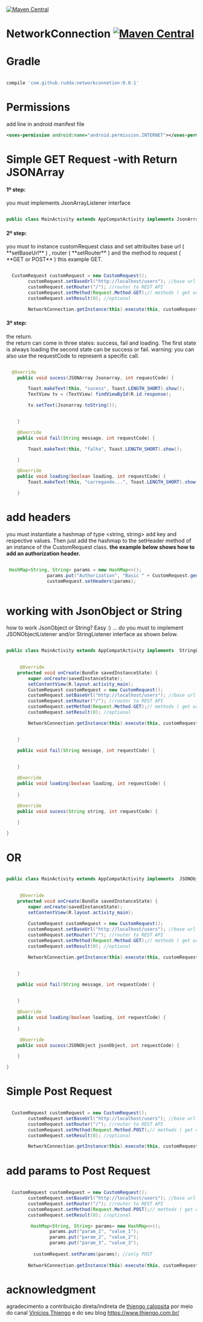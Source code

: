 [![Maven Central](https://maven-badges.herokuapp.com/maven-central/com.github.rudda/networkconnection/badge.svg)](https://maven-badges.herokuapp.com/maven-central/org.apache.commons/commons-lang3/)

# NetworkConnection [![Maven Central](https://maven-badges.herokuapp.com/maven-central/com.github.rudda/networkconnection/badge.svg?style=flat)](https://maven-badges.herokuapp.com/maven-central/com.github.rudda/networkconnetion) 

# Gradle
```gradle

compile 'com.github.rudda:networkconnetion:0.0.1'

```
# Permissions

add line in android manifest file

```xml
<uses-permission android:name="android.permission.INTERNET"></uses-permission>
```

# Simple GET Request -with Return JSONArray

<h4>1º step:</h4>  you must implements JsonArrayListener interface

```java

public class MainActivity extends AppCompatActivity implements JsonArrayListener 

```

<h4>2º step:</h4>  you must to instance customRequest class and set attribuites base url ( **setBaseUrl** ) , router ( **setRouter** ) and the method to request ( **GET or POST** ) this example GET.

```java

  CustomRequest customRequest = new CustomRequest();
        customRequest.setBaseUrl("http://localhost/users"); //base url
        customRequest.setRouter("/"); //router to REST API
        customRequest.setMethod(Request.Method.GET);// methods ( get or post )
        customRequest.setResult(0); //optional

        NetworkConnection.getInstance(this).execute(this, customRequest);
```
 
 <h4>3º step:</h4>  the return. <br>
 the return can come in three states: success, fail and loading. The first state is always loading the second state can be success or fail.
 warning: you can also use the requestCode to represent a specific call.
 
 
 
```java

  @Override
    public void sucess(JSONArray Jsonarray, int requestCode) {

        Toast.makeText(this, "sucess", Toast.LENGTH_SHORT).show();
        TextView tv = (TextView) findViewById(R.id.response);

        tv.setText(Jsonarray.toString());


    }

    @Override
    public void fail(String message, int requestCode) {

        Toast.makeText(this, "falha", Toast.LENGTH_SHORT).show();

    }

    @Override
    public void loading(boolean loading, int requestCode) {
        Toast.makeText(this, "carregando...", Toast.LENGTH_SHORT).show();

    }

```
# add headers

you must instantiate a hashmap of type <string, string> add key and respective values. Then just add the hashmap to the setHeader method of an instance of the CustomRequest class. **the example below shows how to add an authorization header.** 


```java

 HashMap<String, String> params = new HashMap<>();
               params.put("Authorization", "Basic " + CustomRequest.generateAutorizationHeader(email, pass));
               customRequest.setHeaders(params);
          
```
 

# working with JsonObject or String

how to work JsonObject or String? Easy :) ... do you must to implement JSONObjectListener and/or StringListener interface 
as shown below.


```java

public class MainActivity extends AppCompatActivity implements  StringListener{

  
     @Override
    protected void onCreate(Bundle savedInstanceState) {
        super.onCreate(savedInstanceState);
        setContentView(R.layout.activity_main);
        CustomRequest customRequest = new CustomRequest();
        customRequest.setBaseUrl("http://localhost/users"); //base url
        customRequest.setRouter("/"); //router to REST API
        customRequest.setMethod(Request.Method.GET);// methods ( get or post )
        customRequest.setResult(0); //optional

        NetworkConnection.getInstance(this).execute(this, customRequest);


    }

    public void fail(String message, int requestCode) {

       
    }

    @Override
    public void loading(boolean loading, int requestCode) {
      
    }

    @Override
    public void sucess(String string, int requestCode) {

    }

}

```

<h1> OR </h1>

```java

public class MainActivity extends AppCompatActivity implements  JSONObjectListener{

  
     @Override
    protected void onCreate(Bundle savedInstanceState) {
        super.onCreate(savedInstanceState);
        setContentView(R.layout.activity_main);
        
        CustomRequest customRequest = new CustomRequest();
        customRequest.setBaseUrl("http://localhost/users"); //base url
        customRequest.setRouter("/"); //router to REST API
        customRequest.setMethod(Request.Method.GET);// methods ( get or post )
        customRequest.setResult(0); //optional

        NetworkConnection.getInstance(this).execute(this, customRequest);


    }

    public void fail(String message, int requestCode) {

       
    }

    @Override
    public void loading(boolean loading, int requestCode) {
      
    }

     @Override
    public void sucess(JSONObject jsonObject, int requestCode) {

    }

}

```

# Simple Post Request

```java

  CustomRequest customRequest = new CustomRequest();
        customRequest.setBaseUrl("http://localhost/users"); //base url
        customRequest.setRouter("/"); //router to REST API
        customRequest.setMethod(Request.Method.POST);// methods ( get or post )
        customRequest.setResult(0); //optional

        NetworkConnection.getInstance(this).execute(this, customRequest);
```


# add params to Post Request

```java
  
  CustomRequest customRequest = new CustomRequest();
        customRequest.setBaseUrl("http://localhost/users"); //base url
        customRequest.setRouter("/"); //router to REST API
        customRequest.setMethod(Request.Method.POST);// methods ( get or post )
        customRequest.setResult(0); //optional

         HashMap<String, String> params= new HashMap<>();
                params.put("param_1", "value_1");
                params.put("param_2", "value_2");
                params.put("param_3", "value_3");
        
          customRequest.setParams(params); //only POST
        
        NetworkConnection.getInstance(this).execute(this, customRequest);
```


# acknowledgment
agradecimento a contribuição direta/indireta de [thiengo calopsita](https://github.com/viniciusthiengo) por meio do canal [Vinicios Thiengo](https://www.youtube.com/channel/UCG3gFuIkRF3PpNkRk3Wp6dw) e do seu  blog https://www.thiengo.com.br/


